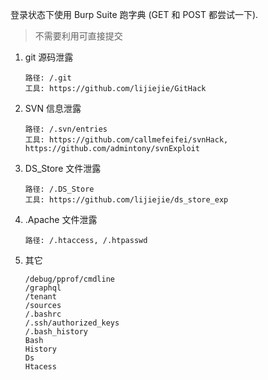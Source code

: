 登录状态下使用 Burp Suite 跑字典 (GET 和 POST 都尝试一下).

> 不需要利用可直接提交

1. git 源码泄露

   ```
   路径: /.git
   工具: https://github.com/lijiejie/GitHack
   ```

2. SVN 信息泄露

   ```
   路径: /.svn/entries
   工具: https://github.com/callmefeifei/svnHack, https://github.com/admintony/svnExploit
   ```

3. DS_Store 文件泄露

   ```
   路径: /.DS_Store
   工具: https://github.com/lijiejie/ds_store_exp
   ```

4. .Apache 文件泄露

   ```
   路径: /.htaccess, /.htpasswd
   ```

5. 其它

   ```
   /debug/pprof/cmdline
   /graphql
   /tenant
   /sources
   /.bashrc
   /.ssh/authorized_keys
   /.bash_history
   Bash
   History
   Ds
   Htacess
   ```
